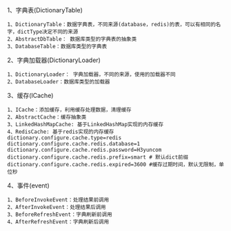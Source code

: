 1、字典表(DictionaryTable)
```agsl
1、DictionaryTable：数据字典表，不同来源(database，redis)的表，可以有相同的名字，dictType决定不同的来源
2、AbstractDbTable： 数据库类型的字典表的抽象类
3、DatabaseTable：数据库类型的字典表
```

2、字典加载器(DictionaryLoader)
```agsl
1、DictionaryLoader： 字典加载器，不同的来源，使用的加载器不同
2、DatabaseLoader：数据库类型的加载器
```

3、缓存(ICache)
```agsl
1、ICache：添加缓存，利用缓存处理数据，清理缓存
2、AbstractCache：缓存抽象类
3、LinkedHashMapCache: 基于LinkedHashMap实现的内存缓存
4、RedisCache: 基于redis实现的内存缓存
dictionary.configure.cache.type=redis
dictionary.configure.cache.redis.database=1
dictionary.configure.cache.redis.password=H3yuncom
dictionary.configure.cache.redis.prefix=smart # 默认dict前缀
dictionary.configure.cache.redis.expired=3600 #缓存过期时间，默认无限制，单位秒
```

4、事件(event)
```agsl
1、BeforeInvokeEvent：处理结果前调用
2、AfterInvokeEvent：处理结果后调用
3、BeforeRefreshEvent：字典刷新前调用
4、AfterRefreshEvent：字典刷新后调用
```






